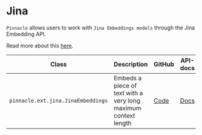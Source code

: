 # Jina

`Pinnacle` allows users to work with `Jina Embeddings models` through the Jina Embedding API.

Read more about this [here](/docs/docs/walkthrough/ai_apis#jina).

| Class | Description | GitHub | API-docs |
| --- | --- | --- | --- |
| `pinnacle.ext.jina.JinaEmbeddings` | Embeds a piece of text with a very long maximum context length | [Code](https://github.com/pinnacle/pinnacle/blob/main/pinnacle/ext/jina/model.py) | [Docs](/docs/api/ext/jina/model#jinaembedding) |